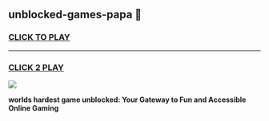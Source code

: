 
## unblocked-games-papa 👋
<h3>
<a href="https://premium.freeplayer.one?title=unblocked-games-papa&ref=14F">CLICK TO PLAY</a></h3>
<hr>

<h3>
<a href="https://premium.freeplayer.one?title=unblocked-games-papa&ref=14F">CLICK 2 PLAY</a>
  
</h3>

<a href="https://premium.freeplayer.one?title=unblocked-games-papa&ref=12F/"><img src="https://clearcache.store/games.png"></a>


**worlds hardest game unblocked: Your Gateway to Fun and Accessible Online Gaming**
